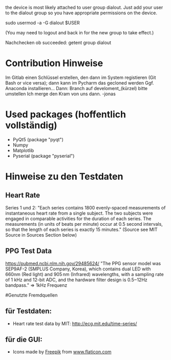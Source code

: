 the device is most likely attached to user group dialout. Just add your user to the dialout group so you have appropriate permissions on the device.

sudo usermod -a -G dialout $USER

(You may need to logout and back in for the new group to take effect.)

Nachchecken ob succeeded: getent group dialout

# Contribution Hinweise
Im Gitlab einen Schlüssel erstellen, den dann im System registieren (Git Bash or vice versa); dann kann im Pycharm das gecloned werden
Ggf. Anaconda installieren...
Dann: Branch auf develoment_(kürzel) bitte umstellen
Ich merge den Kram von uns dann. -jonas

# Used packages (hoffentlich vollständig)
* PyQt5 (package "pyqt")
* Numpy
* Matplotlib
* Pyserial (package "pyserial")

# Hinweise zu den Testdaten
## Heart Rate
Series 1 und 2: "Each series contains 1800 evenly-spaced measurements of instantaneous heart rate from a single subject. The two subjects were engaged in comparable activities for the duration of each series. The measurements (in units of beats per minute) occur at 0.5 second intervals, so that the length of each series is exactly 15 minutes." (Source see MIT Source in Sources Section below)

## PPG Test Data
https://pubmed.ncbi.nlm.nih.gov/29485624/
"The PPG sensor model was SEP9AF-2 (SMPLUS Company, Korea), which contains dual LED with 660nm (Red light) and 905 nm (Infrared) wavelengths, with a sampling rate of 1 kHz and 12-bit ADC, and the hardware filter design is 0.5‒12Hz bandpass."
=> 1kHz Frequenz

#Genutzte Fremdquellen
## für Testdaten:
* Heart rate test data by MIT: http://ecg.mit.edu/time-series/
##  für die GUI:
* <div>Icons made by <a href="https://www.flaticon.com/authors/freepik" title="Freepik">Freepik</a> from <a href="https://www.flaticon.com/" title="Flaticon">www.flaticon.com</a></div>